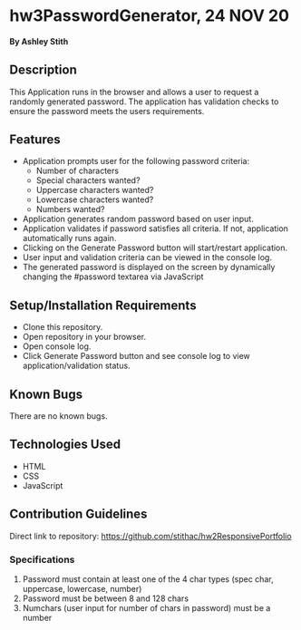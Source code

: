 # hw3PasswordGenerator, 24 NOV 20
#### By Ashley Stith
## Description
This Application runs in the browser and allows a user to request a randomly generated password.  The application has validation checks to ensure the password meets the users requirements.
## Features
* Application prompts user for the following password criteria:
    * Number of characters
    * Special characters wanted?
    * Uppercase characters wanted?
    * Lowercase characters wanted?
    * Numbers wanted?
* Application generates random password based on user input.
* Application validates if password satisfies all criteria. If not, application automatically runs again.
* Clicking on the Generate Password button will start/restart application.
* User input and validation criteria can be viewed in the console log.
* The generated password is displayed on the screen by dynamically changing the #password textarea via JavaScript
## Setup/Installation Requirements
* Clone this repository.
* Open repository in your browser.
* Open console log.
* Click Generate Password button and see console log to view application/validation status.
## Known Bugs
There are no known bugs.
## Technologies Used
* HTML
* CSS
* JavaScript
## Contribution Guidelines
Direct link to repository: https://github.com/stithac/hw2ResponsivePortfolio
### Specifications
1. Password must contain at least one of the 4 char types (spec char, uppercase, lowercase, number)
2. Password must be between 8 and 128 chars
3. Numchars (user input for number of chars in password) must be a number
